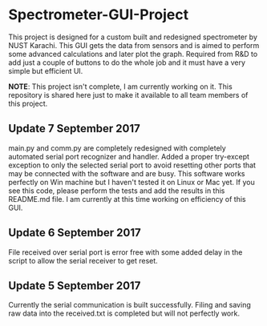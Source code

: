 # Spectrometer-GUI-Project
This project is designed for a custom built and redesigned spectrometer by NUST Karachi. This GUI gets the data from sensors and is aimed to perform some advanced calculations and later plot the graph. Required from R&D to add just a couple of buttons to do the whole job and it must have a very simple but efficient UI.

<b>NOTE</b>: This project isn't complete, I am currently working on it. This repository is shared here just to make it available to all team members of this project.

<h2>Update 7 September 2017</h2>
main.py and comm.py are completely redesigned with completely automated serial port recognizer and handler. Added a proper try-except exception to only the selected serial port to avoid resetting other ports that may be connected with the software and are busy. This software works perfectly on Win machine but I haven't tested it on Linux or Mac yet. If you see this code, please perform the tests and add the results in this README.md file. I am currently at this time working on efficiency of this GUI.

<h2>Update 6 September 2017</h2>
File received over serial port is error free with some added delay in the script to allow the serial receiver to get reset.

<h2>Update 5 September 2017</h2>
Currently the serial communication is built successfully. Filing and saving raw data into the received.txt is completed but will not perfectly work.
